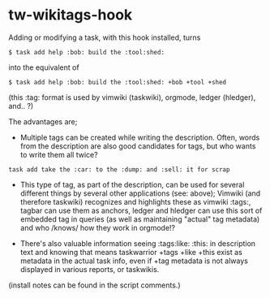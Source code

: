 # tw-wikitags-hook

Adding or modifying a task, with this hook installed, turns

`$ task add help :bob: build the :tool:shed:`

into the equivalent of

`$ task add help :bob: build the :tool:shed: +bob +tool +shed`

(this :tag: format is used by vimwiki (taskwiki), orgmode, ledger (hledger), and.. ?)

The advantages are;

- Multiple tags can be created while writing the description. Often, words from the description are also good candidates for tags, but who wants to write them all twice?

 `task add take the :car: to the :dump: and :sell: it for scrap`

- This type of tag, as part of the description, can be used for several different things by several other applications (see: above); Vimwiki (and therefore taskwiki) recognizes and highlights these as vimwiki :tags:, tagbar can use them as anchors, ledger and hledger can use this sort of embedded tag in queries (as well as maintaining "actual" tag metadata) and who /knows/ how they work in orgmode!?

- There's also valuable information seeing :tags:like: :this: in description text and knowing that means taskwarrior +tags +like +this exist as metadata in the actual task info, even if +tag metadata is not always displayed in various reports, or taskwikis. 


(install notes can be found in the script comments.)

